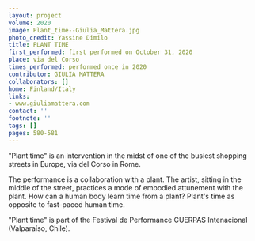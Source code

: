 ```yaml
---
layout: project
volume: 2020
image: Plant_time--Giulia_Mattera.jpg
photo_credit: Yassine Dimilo
title: PLANT TIME
first_performed: first performed on October 31, 2020
place: via del Corso
times_performed: performed once in 2020
contributor: GIULIA MATTERA
collaborators: []
home: Finland/Italy
links:
- www.giuliamattera.com
contact: ''
footnote: ''
tags: []
pages: 580-581
---
```



"Plant time" is an intervention in the midst of one of the busiest shopping streets in Europe, via del Corso in Rome. 

The performance is a collaboration with a plant. The artist, sitting in the middle of the street, practices a mode of embodied attunement with the plant. How can a human body learn time from a plant? Plant's time as opposite to fast-paced human time.

"Plant time" is part of the Festival de Performance CUERPAS Intenacional (Valparaíso, Chile).
